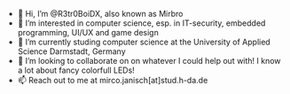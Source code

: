 - 👋 Hi, I’m @R3tr0BoiDX, also known as Mirbro
- 👀 I’m interested in computer science, esp. in IT-security, embedded programming, UI/UX and game design
- 🌱 I’m currently studing computer science at the University of Applied Science Darmstadt, Germany
- 💞️ I’m looking to collaborate on on whatever I could help out with! I know a lot about fancy colorfull LEDs!
- 📫 Reach out to me at mirco.janisch[at]stud.h-da.de

<!---
R3tr0BoiDX/R3tr0BoiDX is a ✨ special ✨ repository because its `README.md` (this file) appears on your GitHub profile.
You can click the Preview link to take a look at your changes.
--->
